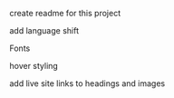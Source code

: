 create readme for this project

add language shift

Fonts

hover styling

add live site links to headings and images

